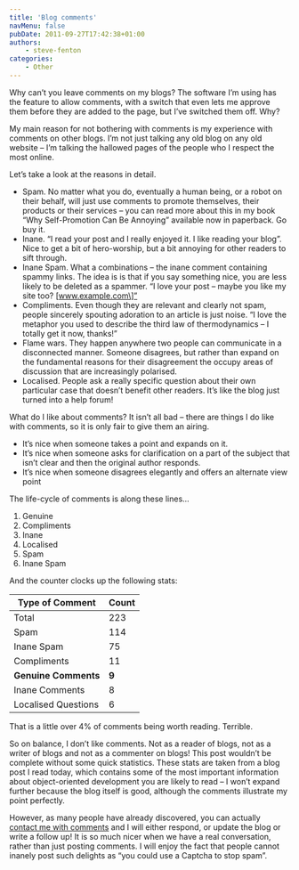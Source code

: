 ```yaml
---
title: 'Blog comments'
navMenu: false
pubDate: 2011-09-27T17:42:38+01:00
authors:
    - steve-fenton
categories:
    - Other
---
```


Why can’t you leave comments on my blogs? The software I’m using has the feature to allow comments, with a switch that even lets me approve them before they are added to the page, but I’ve switched them off. Why?

My main reason for not bothering with comments is my experience with comments on other blogs. I’m not just talking any old blog on any old website – I’m talking the hallowed pages of the people who I respect the most online.

Let’s take a look at the reasons in detail.

- Spam. No matter what you do, eventually a human being, or a robot on their behalf, will just use comments to promote themselves, their products or their services – you can read more about this in my book “Why Self-Promotion Can Be Annoying” available now in paperback. Go buy it.
- Inane. “I read your post and I really enjoyed it. I like reading your blog”. Nice to get a bit of hero-worship, but a bit annoying for other readers to sift through.
- Inane Spam. What a combinations – the inane comment containing spammy links. The idea is is that if you say something nice, you are less likely to be deleted as a spammer. “I love your post – maybe you like my site too? \[www.example.com\]”
- Compliments. Even though they are relevant and clearly not spam, people sincerely spouting adoration to an article is just noise. “I love the metaphor you used to describe the third law of thermodynamics – I totally get it now, thanks!”
- Flame wars. They happen anywhere two people can communicate in a disconnected manner. Someone disagrees, but rather than expand on the fundamental reasons for their disagreement the occupy areas of discussion that are increasingly polarised.
- Localised. People ask a really specific question about their own particular case that doesn’t benefit other readers. It’s like the blog just turned into a help forum!

What do I like about comments? It isn’t all bad – there are things I do like with comments, so it is only fair to give them an airing.

- It’s nice when someone takes a point and expands on it.
- It’s nice when someone asks for clarification on a part of the subject that isn’t clear and then the original author responds.
- It’s nice when someone disagrees elegantly and offers an alternate view point

The life-cycle of comments is along these lines…

1. Genuine
2. Compliments
3. Inane
4. Localised
5. Spam
6. Inane Spam

And the counter clocks up the following stats:

| Type of Comment      | Count |
|----------------------|-------|
| Total                | 223   |
| Spam                 | 114   |
| Inane Spam           | 75    |
| Compliments          | 11    |
| **Genuine Comments** | **9** |
| Inane Comments       | 8     |
| Localised Questions  | 6     |

That is a little over 4% of comments being worth reading. Terrible.

So on balance, I don’t like comments. Not as a reader of blogs, not as a writer of blogs and not as a commenter on blogs! This post wouldn’t be complete without some quick statistics. These stats are taken from a blog post I read today, which contains some of the most important information about object-oriented development you are likely to read – I won’t expand further because the blog itself is good, although the comments illustrate my point perfectly.

However, as many people have already discovered, you can actually [contact me with comments](/contact/) and I will either respond, or update the blog or write a follow up! It is so much nicer when we have a real conversation, rather than just posting comments. I will enjoy the fact that people cannot inanely post such delights as “you could use a Captcha to stop spam”.